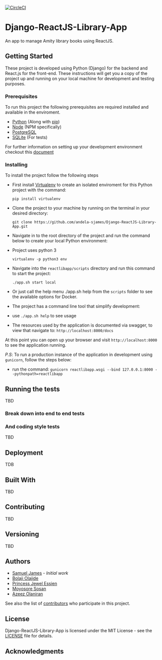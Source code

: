 [![CircleCI](https://circleci.com/gh/andela-sjames/Django-ReactJS-Library-App/tree/develop.svg?style=svg)](https://circleci.com/gh/andela-sjames/Django-ReactJS-Library-App/tree/develop)

# Django-ReactJS-Library-App
An app to manage Amity library books using ReactJS.

## Getting Started


These project is developed using Python (Django) for the backend and React.js for the front-end.
These instructions will get you a copy of the project up and running on your local machine for development and testing purposes.

### Prerequisites
To run this project the following prerequisites are required installed and available in the enviroment.
- [Python](https://www.python.org/downloads/) (Along with [pip](https://pypi.python.org/pypi/pip))
- [Node](https://nodejs.org/en/) (NPM specifically)
- [PostgreSQL](https://www.postgresql.org/download/)
- [SQLite](https://sqlite.org/download.html) (For tests)

For further information on setting up your development environment checkout this [document](http://sourabhbajaj.com/mac-setup/Python/)

### Installing

To install the project follow the following steps
- First install [Virtualenv](http://www.virtualenv.org/) to create an isolated enviroment for this Python project with the command:

  `pip install virtualenv`

- Clone the project to your machine by running on the terminal in your desired directory:

  `git clone https://github.com/andela-sjames/Django-ReactJS-Library-App.git`

- Navigate in to the root directory of the project and run the command below to create your local Python environment:
- Project uses python 3

  `virtualenv -p python3 env`

- Navigate into the `reactlibapp/scripts` directory and run this command to start the project:

  `./app.sh start local`

- Or just call the help menu ./app.sh help from the `scripts` folder to see the available options for Docker.

- The project has a command line tool that simplify development:
-  use `./app.sh help` to see usage

- The resources used by the application is documented via swagger, to view that navigate to:
  `http://localhost:8000/docs`

At this point you can open up your browser and visit `http://localhost:8000` to see the application running.

*P.S*: To run a production instance of the application in development using `gunicorn`, follow the steps below:
- run the command: `gunicorn reactlibapp.wsgi --bind 127.0.0.1:8000 --pythonpath=reactlibapp`

## Running the tests

TBD

### Break down into end to end tests


### And coding style tests

TBD

## Deployment

TDB

## Built With

TBD

## Contributing

TBD

## Versioning

TBD

## Authors

* [Samuel James](https://github.com/andela-sjames) - *Initial work*
* [Bolaji Olajide](https://github.com/BolajiOlajide)
* [Princess Jewel Essien](https://github.com/andela-pessien)
* [Moyosore Sosan](https://github.com/andela-msosan)
* [Azeez Olaniran](https://github.com/andela-aolaniran)

See also the list of [contributors](https://github.com/andela-sjames/Django-ReactJS-Library-App/contributors) who participate in this project.

## License

Django-ReactJS-Library-App is licensed under the MIT License - see the [LICENSE](LICENSE) file for details.

## Acknowledgments


